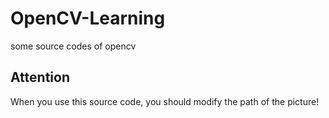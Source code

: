 # OpenCV-Learning
some source codes of opencv

## Attention
When you use this source code, you should modify the path of the picture!
